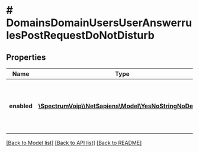 # # DomainsDomainUsersUserAnswerrulesPostRequestDoNotDisturb

## Properties

Name | Type | Description | Notes
------------ | ------------- | ------------- | -------------
**enabled** | [**\SpectrumVoip\\\\NetSapiens\Model\YesNoStringNoDefault**](YesNoStringNoDefault.md) | This settings will control if the the parent feature is enabled. |

[[Back to Model list]](../../README.md#models) [[Back to API list]](../../README.md#endpoints) [[Back to README]](../../README.md)
